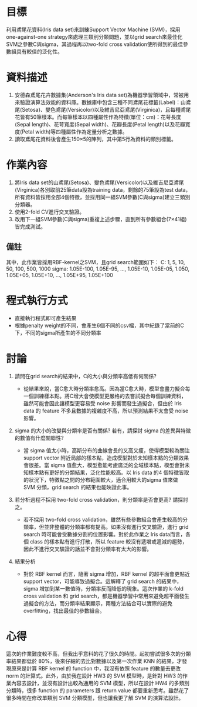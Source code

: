 # 目標
利用鳶尾花資料(Iris data set)來訓練Support Vector Machine (SVM)，採用one-against-one strategy來處理三類別分類問題，並以grid search來最佳化SVM之參數C與sigma，其過程再以two-fold cross validation使所得到的最佳參數組具有較佳的泛化性。

# 資料描述
1. 安德森鳶尾花卉數據集(Anderson's Iris data set)為機器學習領域中，常被用來驗證演算法效能的資料庫。數據庫中包含三種不同鳶尾花標籤(Label)：山鳶尾(Setosa)、變色鳶尾(Versicolor)以及維吉尼亞鳶尾(Virginica)，且每種鳶尾花皆有50筆樣本。而每筆樣本以四種屬性作為特徵(單位：cm)：花萼長度(Sepal length)、花萼寬度(Sepal width)、花瓣長度(Petal length)以及花瓣寬度(Petal width)等四種屬性作為定量分析之數據。
2. 讀取鳶尾花資料後會產生150×5的陣列，其中第5行為資料的類別標籤。

# 作業內容
1. 將Iris data set的山鳶尾(Setosa)、變色鳶尾(Versicolor)以及維吉尼亞鳶尾(Virginica)各別取前25筆data設為training data，剩餘的75筆設為test data，所有資料皆採用全部4個特徵，並採用同一組SVM參數(C與sigma)建立三類別分類器。
2. 使用2-fold CV進行交叉驗證。
3. 改用下一組SVM參數(C與sigma)重複上述步驟，直到所有參數組合(7×41組)皆完成測試。

## 備註
其中，此作業皆採用RBF-kernel之SVM，且grid search範圍如下：
C: 1, 5, 10, 50, 100, 500, 1000
sigma: 1.05E-100, 1.05E-95, …, 1.05E-10, 1.05E-05, 1.050, 1.05E+05, 1.05E+10, …, 1.05E+95, 1.05E+100

# 程式執行方式
- 直接執行程式即可產生結果
- 根據penalty weight的不同，會產生6個不同的csv檔，其中紀錄了當前的C下，不同的sigma所產生的不同分類率

# 討論
1. 請問在grid search的結果中，C的大小與分類率高低有何關係?
	- 從結果來說，當C愈大時分類率愈高。因為當C愈大時，模型會盡力擬合每一個訓練樣本點。將C增大會使模型更嚴格的去嘗試擬合每個訓練資料，雖然可能會因此讓模型更容易受 noise 影響而發生過擬合，但由於 Iris data 的 feature 不多且數據的複雜度不高，所以預測結果不太會受 noise 影響。

2. sigma 的大小的改變與分類率是否有關係? 若有，請探討 sigma 的差異與特徵的數值有什麼關聯性?
	- 當 sigma 值太小時，高斯分布的曲線會長的又高又瘦，使得模型較為關注 support vector 附近局部的樣本點，造成模型對於未知樣本點的分類效果會很差。當 sigma 值愈大，模型愈能考慮廣泛的全域樣本點，模型會對未知樣本點有更好的分類結果，泛化性能較高。以 Iris data 的4 個特徵皆取的狀況下，特徵點之間的分布範圍較大，適合用較大的sigma 值來做 SVM 分類，grid search 的結果也能映證此事。

3. 若分析過程不採用 two-fold cross validation，則分類率是否會更高? 請探討之。
   - 若不採用 two-fold cross validation，雖然有些參數組合會產生較高的分類率，但並非整體的分類率都有提高。如果沒有進行交叉驗證，進行 grid search 時可能會受數據分割的位置影響。對於此作業之 Iris data而言，各個 class 的樣本點有進行打散，所以 feature 較沒有遞增或遞減的趨勢，因此不進行交叉驗證的話並不會對分類率有太大的影響。

4. 結果分析
   - 對於 RBF kernel 而言，隨著 sigma 增加，RBF kernel 的超平面會更貼近 support vector，可能導致過擬合。這解釋了 grid search 的結果中，sigma 增加到某一數值時，分類率反而降低的現象。這次作業的 k-fold cross validation 和 grid search，都是機器學習中常用來避免超平面發生過擬合的方法，而分類率結果顯示，兩種方法結合可以實際的避免overfitting，找出最佳的參數組合。

# 心得
這次的作業難度較不高，但我出乎意料的花了很久的時間。起初嘗試很多次的分類率結果都低於 80%，後來仔細的去比對數據以及第一次作業 KNN 的結果，才發現原來是計算 RBF kernel 的 function 中，我沒有依照 feature 的數量去更改norm 的計算式。此外，由於我在設計 HW3 的 SVM 模型時，是針對 HW3 的作業內容去設計，並沒有設計出較為通用的 SVM 模型，所以在設計 HW4 的多類別分類時，很多 function 的 parameters 跟 return value 都要重新思考。雖然花了很多時間在修改單類別 SVM 分類模型，但也讓我更了解 SVM 的演算法設計。
